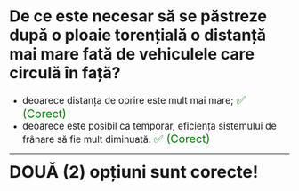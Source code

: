 # De ce este necesar să se păstreze după o ploaie torențială o distanță mai mare fată de vehiculele care circulă în față?

- <span style="font-size: larger;">deoarece distanța de oprire este mult mai mare; <span style="color: green; font-size: larger;">✅ (Corect)</span></span>
- <span style="font-size: larger;">deoarece este posibil ca temporar, eficiența sistemului de frânare să fie mult diminuată. <span style="color: green; font-size: larger;">✅ (Corect)</span></span>

---

<span style="font-size: 30px; font-weight: bold;">**DOUĂ (2) opțiuni sunt corecte!**</span>